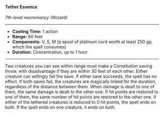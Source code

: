 #### Tether Essence
*7th-level necromancy* (Wizard)
___
- **Casting Time:** 1 action
- **Range:** 60 feet
- **Components:** V, S, M (a spool of platinum cord worth at least 250 gp, which the spell consumes)
- **Duration:** Concentration, up to 1 hour
---
Two creatures you can see within range must make a Constitution saving throw, with disadvantage if they are within 30 feet of each other. Either creature can willingly fail the save. If either save succeeds, the spell has no effect. If both saves fail, the creatures are magically linked for the duration, regardless of the distance between them. When damage is dealt to one of them, the same damage is dealt to the other one. If hit points are restored to one of them, the same number of hit points are restored to the other one. If either of the tethered creatures is reduced to 0 hit points, the spell ends on both. If the spell ends on one creature, it ends on both.
